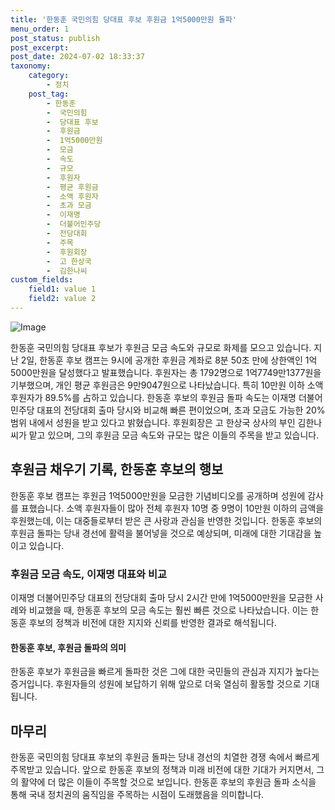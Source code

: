 ```yaml
---
title: '한동훈 국민의힘 당대표 후보 후원금 1억5000만원 돌파'
menu_order: 1
post_status: publish
post_excerpt: 
post_date: 2024-07-02 18:33:37
taxonomy:
    category:
        - 정치
    post_tag:
        - 한동훈
        -  국민의힘
        -  당대표 후보
        -  후원금
        -  1억5000만원
        -  모금
        -  속도
        -  규모
        -  후원자
        -  평균 후원금
        -  소액 후원자
        -  초과 모금
        -  이재명
        -  더불어민주당
        -  전당대회
        -  주목
        -  후원회장
        -  고 한상국
        -  김한나씨
custom_fields:
    field1: value 1
    field2: value 2
---
```


![Image](https://imgnews.pstatic.net/image/025/2024/07/02/0003370706_001_20240702153710814.jpg?type=w647)

한동훈 국민의힘 당대표 후보가 후원금 모금 속도와 규모로 화제를 모으고 있습니다. 지난 2일, 한동훈 후보 캠프는 9시에 공개한 후원금 계좌로 8분 50초 만에 상한액인 1억5000만원을 달성했다고 발표했습니다. 후원자는 총 1792명으로 1억7749만1377원을 기부했으며, 개인 평균 후원금은 9만9047원으로 나타났습니다. 특히 10만원 이하 소액 후원자가 89.5%를 占하고 있습니다.
한동훈 후보의 후원금 돌파 속도는 이재명 더불어민주당 대표의 전당대회 출마 당시와 비교해 빠른 편이었으며, 초과 모금도 가능한 20% 범위 내에서 성원을 받고 있다고 밝혔습니다. 후원회장은 고 한상국 상사의 부인 김한나씨가 맡고 있으며, 그의 후원금 모금 속도와 규모는 많은 이들의 주목을 받고 있습니다.
## 후원금 채우기 기록, 한동훈 후보의 행보
한동훈 후보 캠프는 후원금 1억5000만원을 모금한 기념비디오를 공개하며 성원에 감사를 표했습니다. 소액 후원자들이 많아 전체 후원자 10명 중 9명이 10만원 이하의 금액을 후원했는데, 이는 대중들로부터 받은 큰 사랑과 관심을 반영한 것입니다. 한동훈 후보의 후원금 돌파는 당내 경선에 활력을 불어넣을 것으로 예상되며, 미래에 대한 기대감을 높이고 있습니다.
### 후원금 모금 속도, 이재명 대표와 비교
이재명 더불어민주당 대표의 전당대회 출마 당시 2시간 만에 1억5000만원을 모금한 사례와 비교했을 때, 한동훈 후보의 모금 속도는 훨씬 빠른 것으로 나타났습니다. 이는 한동훈 후보의 정책과 비전에 대한 지지와 신뢰를 반영한 결과로 해석됩니다.
#### 한동훈 후보, 후원금 돌파의 의미
한동훈 후보가 후원금을 빠르게 돌파한 것은 그에 대한 국민들의 관심과 지지가 높다는 증거입니다. 후원자들의 성원에 보답하기 위해 앞으로 더욱 열심히 활동할 것으로 기대됩니다.
## 마무리
한동훈 국민의힘 당대표 후보의 후원금 돌파는 당내 경선의 치열한 경쟁 속에서 빠르게 주목받고 있습니다. 앞으로 한동훈 후보의 정책과 미래 비전에 대한 기대가 커지면서, 그의 활약에 더 많은 이들이 주목할 것으로 보입니다. 한동훈 후보의 후원금 돌파 소식을 통해 국내 정치권의 움직임을 주목하는 시점이 도래했음을 의미합니다.

